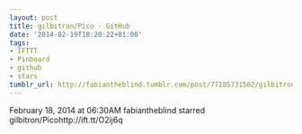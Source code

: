 ```yaml
---
layout: post
title: gilbitron/Pico · GitHub
date: '2014-02-19T18:20:22+01:00'
tags:
- IFTTT
- Pinboard
- github
- stars
tumblr_url: http://fabiantheblind.tumblr.com/post/77185731562/gilbitron-pico-github
---
```

February 18, 2014 at 06:30AM
fabiantheblind starred gilbitron/Picohttp://ift.tt/O2ij6q
